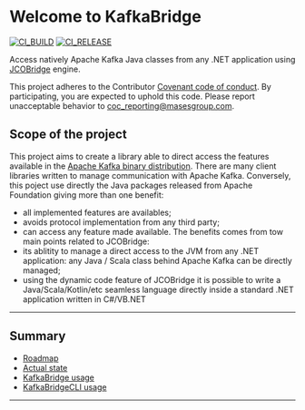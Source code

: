 # Welcome to KafkaBridge

[![CI_BUILD](https://github.com/masesgroup/KafkaBridge/actions/workflows/build.yaml/badge.svg)](https://github.com/masesgroup/KafkaBridge/actions/workflows/build.yaml) [![CI_RELEASE](https://github.com/masesgroup/KafkaBridge/actions/workflows/release.yaml/badge.svg)](https://github.com/masesgroup/KafkaBridge/actions/workflows/release.yaml) 

Access natively Apache Kafka Java classes from any .NET application using [JCOBridge](https://www.jcobridge.com) engine.

This project adheres to the Contributor [Covenant code of conduct](CODE_OF_CONDUCT.md). By participating, you are expected to uphold this code. Please report unacceptable behavior to coc_reporting@masesgroup.com.

## Scope of the project

This project aims to create a library able to direct access the features available in the [Apache Kafka binary distribution](https://kafka.apache.org/downloads).
There are many client libraries written to manage communication with Apache Kafka. Conversely, this poject use directly the Java packages released from Apache Foundation giving more than one benefit:
* all implemented features are availables;
* avoids  protocol implementation from any third party;
* can access any feature made available.
The benefits comes from tow main points related to JCOBridge:
* its ablitity to manage a direct access to the JVM from any .NET application: any Java / Scala class behind Apache Kafka can be directly managed;
* using the dynamic code feature of JCOBridge it is possible to write a Java/Scala/Kotlin/etc seamless language directly inside a standard .NET application written in C#/VB.NET

---
## Summary

* [Roadmap](src/Documentation/articles/roadmap.md)
* [Actual state](src/Documentation/articles/actualstate.md)
* [KafkaBridge usage](src/Documentation/articles/usage.md)
* [KafkaBridgeCLI usage](src/Documentation/articles/usageCLI.md)

---
